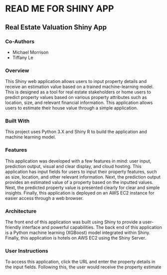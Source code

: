 # READ ME FOR SHINY APP

## Real Estate Valuation Shiny App
### Co-Authors
* Michael Morrison
* Tiffany Le
  
### Overview
This Shiny web application allows users to input property details and receive an estimation value based on a trained machine-learning model. This is designed as a tool for real estate stakeholders or home users to predict property values based on various property attributes such as location, size, and relevant financial information. This application allows users to estimate their house value through a simple application.
### Built With
This project uses Python 3.X and Shiny R to build the application and machine learning model.
### Features
This application was developed with a few features in mind: user input, prediction output, visual and clear display, and cloud hosting. This application has input fields for users to input their property features, such as size, location, and other relevant information. Next, the prediction output provides an estimated value of a property based on the inputted values. Next, the predicted property value is presented clearly for clear and simple insights. Finally, this application is deployed on an AWS EC2 instance for easier access through a web browser.
### Architecture
The front end of this application was built using Shiny to provide a user-friendly interface and powerful capabilities. The back end of this application is a Python machine learning (XGBoost) model integrated within Shiny. Finally, this application is hotels on AWS EC2 using the Shiny Server.
### User Instructions
To access this application, click the URL and enter the property details in the input fields. Following this, the user would receive the property estimate

